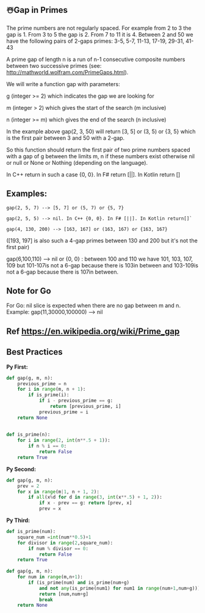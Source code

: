 ## ☃️Gap in Primes

The prime numbers are not regularly spaced. For example from 2 to 3 the gap is 1. From 3 to 5 the gap is 2. From 7 to 11 it is 4. Between 2 and 50 we have the following pairs of 2-gaps primes: 3-5, 5-7, 11-13, 17-19, 29-31, 41-43

A prime gap of length n is a run of n-1 consecutive composite numbers between two successive primes (see: http://mathworld.wolfram.com/PrimeGaps.html).

We will write a function gap with parameters:

g (integer >= 2) which indicates the gap we are looking for

m (integer > 2) which gives the start of the search (m inclusive)

n (integer >= m) which gives the end of the search (n inclusive)

In the example above gap(2, 3, 50) will return [3, 5] or (3, 5) or {3, 5} which is the first pair between 3 and 50 with a 2-gap.

So this function should return the first pair of two prime numbers spaced with a gap of g between the limits m, n if these numbers exist otherwise nil or null or None or Nothing (depending on the language).

In C++ return in such a case {0, 0}. In F# return [||]. In Kotlin return []

## Examples:
~~~
gap(2, 5, 7) --> [5, 7] or (5, 7) or {5, 7}

gap(2, 5, 5) --> nil. In C++ {0, 0}. In F# [||]. In Kotlin return[]`

gap(4, 130, 200) --> [163, 167] or (163, 167) or {163, 167}
~~~
([193, 197] is also such a 4-gap primes between 130 and 200 but it's not the first pair)

gap(6,100,110) --> nil or {0, 0} : between 100 and 110 we have 101, 103, 107, 109 but 101-107is not a 6-gap because there is 103in between and 103-109is not a 6-gap because there is 107in between.

## Note for Go
For Go: nil slice is expected when there are no gap between m and n. Example: gap(11,30000,100000) --> nil

## Ref https://en.wikipedia.org/wiki/Prime_gap

## Best Practices

**Py First:**
~~~py
def gap(g, m, n):
    previous_prime = n
    for i in range(m, n + 1):
        if is_prime(i):
            if i - previous_prime == g: 
                return [previous_prime, i]
            previous_prime = i
    return None
            
    
def is_prime(n):
    for i in range(2, int(n**.5 + 1)):
        if n % i == 0:
            return False
    return True

~~~

**Py Second:**
~~~py
def gap(g, m, n):
    prev = 2
    for x in range(m|1, n + 1, 2):
        if all(x%d for d in range(3, int(x**.5) + 1, 2)):
            if x - prev == g: return [prev, x]
            prev = x

~~~

**Py Third:**
~~~py
def is_prime(num):
    square_num =int(num**0.5)+1
    for divisor in range(2,square_num):
        if num % divisor == 0:
            return False
    return True
            
def gap(g, m, n):
    for num in range(m,n+1):
        if (is_prime(num) and is_prime(num+g) 
            and not any(is_prime(num1) for num1 in range(num+1,num+g))):
            return [num,num+g]
            break
    return None
~~~
